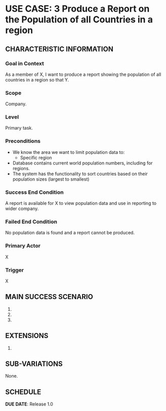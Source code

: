 # USE CASE: 3 Produce a Report on the Population of all Countries in a region

## CHARACTERISTIC INFORMATION

### Goal in Context

As a member of X, I want to produce a report showing the population of all countries in a region so that Y.

### Scope

Company.

### Level

Primary task.

### Preconditions

- We know the area we want to limit population data to:
    - Specific region
- Database contains current world population numbers, including for regions.
- The system has the functionality to sort countries based on their population sizes (largest to smallest)

### Success End Condition

A report is available for X to view population data and use in reporting to wider company.

### Failed End Condition

No population data is found and a report cannot be produced.

### Primary Actor

X

### Trigger

X

## MAIN SUCCESS SCENARIO

1.
2.
3.

## EXTENSIONS

1.

## SUB-VARIATIONS

None.

## SCHEDULE

**DUE DATE**: Release 1.0